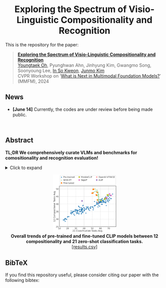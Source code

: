 # <div align="center">Exploring the Spectrum of Visio-Linguistic Compositionality and Recognition<div> 

This is the repository for the paper:
> <a href="https://github.com/ytaek-oh/vl_compo"><b>Exploring the Spectrum of Visio-Linguistic Compositionality and Recognition</b></a><br />
> [Youngtaek Oh](https://ytaek-oh.github.io), Pyunghwan Ahn, Jinhyung Kim, Gwangmo Song, Soonyoung
Lee, [In So Kweon](http://rcv.kaist.ac.kr/), [Junmo Kim](http://siit.kaist.ac.kr/)
> <br />CVPR Workshop on ‘<a href="https://sites.google.com/view/2nd-mmfm-workshop/" target="_blank">What is Next in Multimodal Foundation Models?</a>’ (MMFM), 2024

## News 
- **[June 14]** Currently, the codes are under review before being made public.
<br />

## Abstract
**TL;DR We comprehensively curate VLMs and benchmarks for comositionality and recognition evaluation!**
<details><summary>Click to expand</summary>
<p>Vision and language models (VLMs) such as CLIP have showcased remarkable
zero-shot recognition abilities yet face challenges in visio-linguistic
compositionality, particularly in linguistic comprehension and fine-grained
image-text alignment.
</p>  
<p>This paper explores the intricate relationship between
compositionality and recognition -- two pivotal aspects of VLM capability. We
conduct a comprehensive evaluation of existing VLMs, covering both pre-training
approaches aimed at recognition and the fine-tuning methods designed to improve
compositionality. Our evaluation employs 12 benchmarks for compositionality,
along with 21 zero-shot classification and two retrieval benchmarks for
recognition.</p> <p>
In our analysis from 274 CLIP model checkpoints, we reveal
patterns and trade-offs that emerge between compositional understanding and
recognition accuracy. Ultimately, this necessitates strategic efforts towards
developing models that improve both capabilities, as well as the meticulous
formulation of benchmarks for compositionality.</p>
</details>

<p align='center'>
  <img width='40%' src='./assets/figure1.png'/> <br />
<b>
Overall trends of pre-trained and fine-tuned CLIP models between 12 compositionality and 21 zero-shot classification tasks.
</b> <br />
  <a href="./results.csv">[results.csv]</a>
</p>


## BibTeX
If you find this repository useful, please consider citing our paper with the following bibtex:
```bibtex

```
